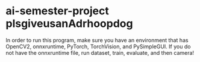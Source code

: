 # ai-semester-project plsgiveusanAdrhoopdog

In order to run this program, make sure you have an environment that has OpenCV2, onnxruntime, PyTorch, TorchVision, and PySimpleGUI. If you do not have the onnxruntime file, run dataset, train, evaluate, and then camera!
